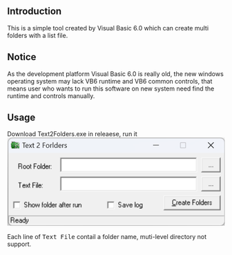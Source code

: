 ## Introduction
This is a simple tool created by Visual Basic 6.0 which can create multi folders with a list file.

## Notice
As the development platform Visual Basic 6.0 is really old, the new windows operating system may lack VB6 runtime and VB6 common controls, that means user who wants to run this software on new system need find the runtime and controls manually.

## Usage
Download Text2Folders.exe in releaese, run it
![](images/main_windows.png)

Each line of <kbd>Text File</kbd> contail a folder name, muti-level directory not support.
